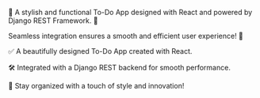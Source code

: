 📝 A stylish and functional To-Do App designed with React and powered by Django REST Framework. 🌟

Seamless integration ensures a smooth and efficient user experience! 🚀

✅ A beautifully designed To-Do App created with React.


🛠️ Integrated with a Django REST backend for smooth performance.


🚀 Stay organized with a touch of style and innovation!






